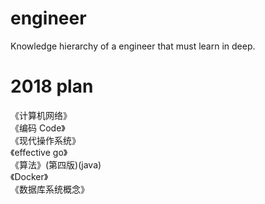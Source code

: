 # engineer
Knowledge hierarchy of a  engineer that must learn in deep.

# 2018 plan
《计算机网络》    
《编码 Code》    
《现代操作系统》    
《effective go》    
《算法》(第四版)(java)    
《Docker》    
《数据库系统概念》    